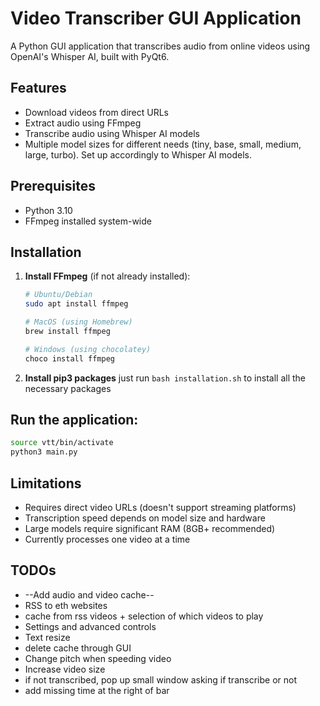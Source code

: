 # Video Transcriber GUI Application

A Python GUI application that transcribes audio from online videos using OpenAI's Whisper AI, built with PyQt6.

## Features

- Download videos from direct URLs
- Extract audio using FFmpeg
- Transcribe audio using Whisper AI models
- Multiple model sizes for different needs (tiny, base, small, medium, large, turbo). Set up accordingly to Whisper AI models.

## Prerequisites

- Python 3.10
- FFmpeg installed system-wide

## Installation

1. **Install FFmpeg** (if not already installed):
   ```bash
   # Ubuntu/Debian
   sudo apt install ffmpeg

   # MacOS (using Homebrew)
   brew install ffmpeg

   # Windows (using chocolatey)
   choco install ffmpeg
2. **Install pip3 packages**
    just run ```bash installation.sh``` to install all the necessary packages


## Run the application:
```bash
source vtt/bin/activate
python3 main.py
```

## Limitations

- Requires direct video URLs (doesn't support streaming platforms)
- Transcription speed depends on model size and hardware
- Large models require significant RAM (8GB+ recommended)
- Currently processes one video at a time

## TODOs
- --Add audio and video cache--
- RSS to eth websites
- cache from rss videos + selection of which videos to play
- Settings and advanced controls
- Text resize
- delete cache through GUI
- Change pitch when speeding video
- Increase video size
- if not transcribed, pop up small window asking if transcribe or not
- add missing time at the right of bar